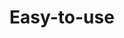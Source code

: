 ---
oder: 0
title: "Easy-to-use"
description: "Duis laoreet feugiat convallis. Proin semper lobortis interdum. In nec nunc mollis, suscipit arcu vitae."
createdAt: "Mar 23, 2023"
LastEdit: "Mar 23, 2023"
---